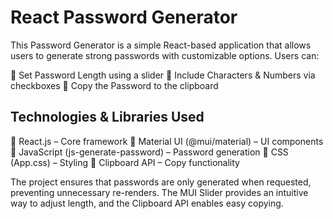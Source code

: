 # React Password Generator

This Password Generator is a simple React-based application that allows users to generate strong passwords with customizable options. Users can:

🔹 Set Password Length using a slider
🔹 Include Characters & Numbers via checkboxes
🔹 Copy the Password to the clipboard

## Technologies & Libraries Used
   🔹 React.js – Core framework
   🔹 Material UI (@mui/material) – UI components
   🔹 JavaScript (js-generate-password) – Password generation
   🔹 CSS (App.css) – Styling
   🔹 Clipboard API – Copy functionality

The project ensures that passwords are only generated when requested, preventing unnecessary re-renders. The MUI Slider provides an intuitive way to adjust length, and the Clipboard API enables easy copying.
